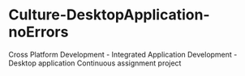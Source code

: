 # Culture-DesktopApplication-noErrors
Cross Platform Development - Integrated Application Development - Desktop application  Continuous assignment project
